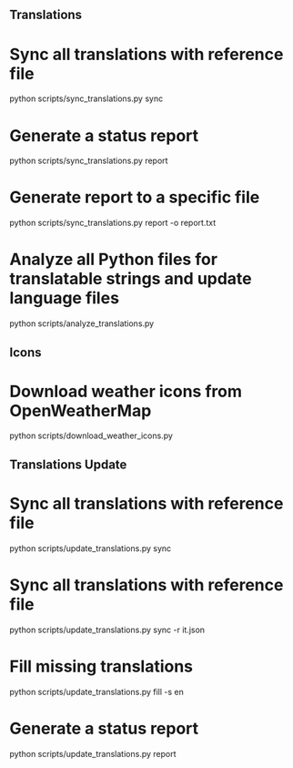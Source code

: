 ## Translations

# Sync all translations with reference file
python scripts/sync_translations.py sync

# Generate a status report
python scripts/sync_translations.py report

# Generate report to a specific file
python scripts/sync_translations.py report -o report.txt

# Analyze all Python files for translatable strings and update language files
python scripts/analyze_translations.py

## Icons

# Download weather icons from OpenWeatherMap
python scripts/download_weather_icons.py

## Translations Update

# Sync all translations with reference file
python scripts/update_translations.py sync 

# Sync all translations with reference file
python scripts/update_translations.py sync -r it.json 

# Fill missing translations
python scripts/update_translations.py fill -s en 

# Generate a status report
python scripts/update_translations.py report
